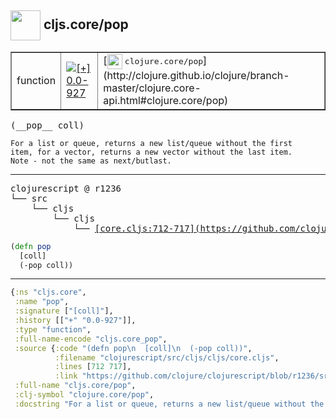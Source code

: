 ## <img width="48px" valign="middle" src="http://i.imgur.com/Hi20huC.png"> cljs.core/pop

 <table border="1">
<tr>
<td>function</td>
<td><a href="https://github.com/cljsinfo/api-refs/tree/0.0-927"><img valign="middle" alt="[+] 0.0-927" src="https://img.shields.io/badge/+-0.0--927-lightgrey.svg"></a> </td>
<td>
[<img height="24px" valign="middle" src="http://i.imgur.com/1GjPKvB.png"> <samp>clojure.core/pop</samp>](http://clojure.github.io/clojure/branch-master/clojure.core-api.html#clojure.core/pop)
</td>
</tr>
</table>

 <samp>
(__pop__ coll)<br>
</samp>

```
For a list or queue, returns a new list/queue without the first
item, for a vector, returns a new vector without the last item.
Note - not the same as next/butlast.
```

---

 <pre>
clojurescript @ r1236
└── src
    └── cljs
        └── cljs
            └── <ins>[core.cljs:712-717](https://github.com/clojure/clojurescript/blob/r1236/src/cljs/cljs/core.cljs#L712-L717)</ins>
</pre>

```clj
(defn pop
  [coll]
  (-pop coll))
```


---

```clj
{:ns "cljs.core",
 :name "pop",
 :signature ["[coll]"],
 :history [["+" "0.0-927"]],
 :type "function",
 :full-name-encode "cljs.core_pop",
 :source {:code "(defn pop\n  [coll]\n  (-pop coll))",
          :filename "clojurescript/src/cljs/cljs/core.cljs",
          :lines [712 717],
          :link "https://github.com/clojure/clojurescript/blob/r1236/src/cljs/cljs/core.cljs#L712-L717"},
 :full-name "cljs.core/pop",
 :clj-symbol "clojure.core/pop",
 :docstring "For a list or queue, returns a new list/queue without the first\nitem, for a vector, returns a new vector without the last item.\nNote - not the same as next/butlast."}

```

